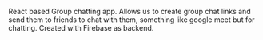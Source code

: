 React based Group chatting app.
Allows us to create group chat links and send them to friends to chat with them, something like google meet but for chatting.
Created with Firebase as backend.
